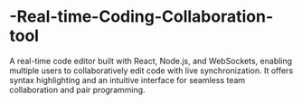 # -Real-time-Coding-Collaboration-tool
 A real-time code editor built with React, Node.js, and WebSockets, enabling multiple users to collaboratively edit  code with live synchronization. It offers syntax highlighting and an intuitive interface for seamless team  collaboration and pair programming.
